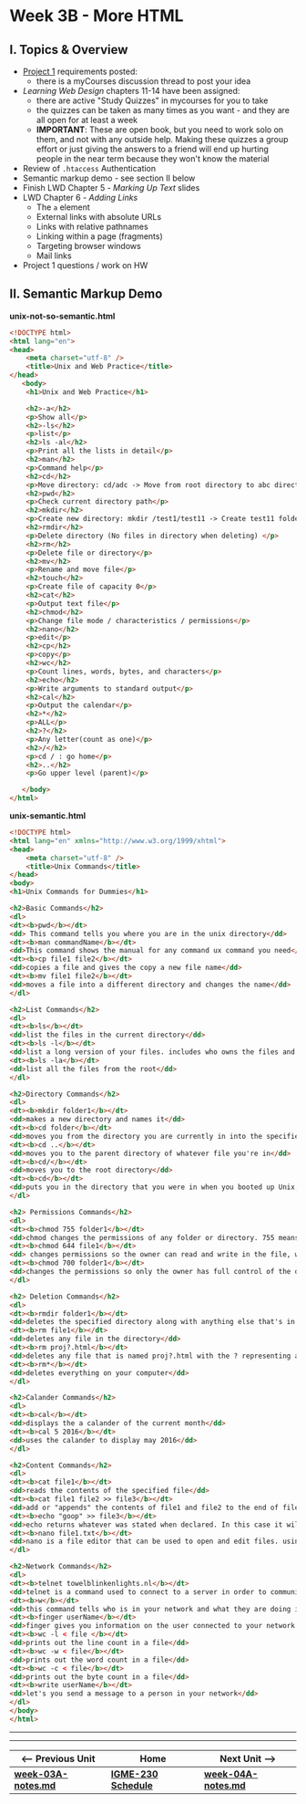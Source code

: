 # Week 3B - More HTML

## I. Topics & Overview
- [Project 1](../projects/project-1.md) requirements posted:
  - there is a myCourses discussion thread to post your idea
- *Learning Web Design* chapters 11-14 have been assigned:
  - there are active "Study Quizzes" in mycourses for you to take
  - the quizzes can be taken as many times as you want - and they are all open for at least a week
  - **IMPORTANT**: These are open book,  but you need to work solo on them, and not with any outside help. Making these quizzes a group effort or just giving the answers to a friend will end up hurting people in the near term because they won't know the material
- Review of `.htaccess` Authentication
- Semantic markup demo - see section II below
- Finish LWD Chapter 5 - *Marking Up Text* slides
- LWD Chapter 6 - *Adding Links*
  - The `a` element
  - External links with absolute URLs
  - Links with relative pathnames
  - Linking within a page (fragments)
  - Targeting browser windows
  - Mail links
- Project 1 questions / work on HW

## II. Semantic Markup Demo

**unix-not-so-semantic.html**

```html
<!DOCTYPE html>
<html lang="en">
<head>
	<meta charset="utf-8" />
	<title>Unix and Web Practice</title>
</head>
   <body>
	<h1>Unix and Web Practice</h1>

	<h2>-a</h2>
	<p>Show all</p>
	<h2>-ls</h2>
	<p>list</p>
	<h2>ls -al</h2>
	<p>Print all the lists in detail</p>
	<h2>man</h2>
	<p>Command help</p>
	<h2>cd</h2>
	<p>Move directory: cd/adc -> Move from root directory to abc directory</p>
	<h2>pwd</h2>
	<p>Check current directory path</p>
	<h2>mkdir</h2>
	<p>Create new directory: mkdir /test1/test11 -> Create test11 folder in test1 folder</p>
	<h2>rmdir</h2>
	<p>Delete directory (No files in directory when deleting) </p>
	<h2>rm</h2>
	<p>Delete file or directory</p>
	<h2>mv</h2>
	<p>Rename and move file</p>
	<h2>touch</h2>
	<p>Create file of capacity 0</p>
	<h2>cat</h2>
	<p>Output text file</p>
	<h2>chmod</h2>
	<p>Change file mode / characteristics / permissions</p>
	<h2>nano</h2>
	<p>edit</p>
	<h2>cp</h2>
	<p>copy</p>
	<h2>wc</h2>
	<p>Count lines, words, bytes, and characters</p>
	<h2>echo</h2>
	<p>Write arguments to standard output</p>
	<h2>cal</h2>
	<p>Output the calendar</p>
	<h2>*</h2>
	<p>ALL</p>
	<h2>?</h2>
	<p>Any letter(count as one)</p>
	<h2>/</h2>
	<p>cd / : go home</p>
	<h2>..</h2>
	<p>Go upper level (parent)</p>

   </body>
</html>
```

**unix-semantic.html**

```html
<!DOCTYPE html>
<html lang="en" xmlns="http://www.w3.org/1999/xhtml">
<head>
    <meta charset="utf-8" />
    <title>Unix Commands</title>
</head>
<body>
<h1>Unix Commands for Dummies</h1>

<h2>Basic Commands</h2>
<dl>
<dt><b>pwd</b></dt>
<dd> This command tells you where you are in the unix directory</dd>
<dt><b>man commandName</b></dt>
<dd>This command shows the manual for any command ux command you need</dd>
<dt><b>cp file1 file2</b></dt>
<dd>copies a file and gives the copy a new file name</dd>
<dt><b>mv file1 file2</b></dt>
<dd>moves a file into a different directory and changes the name</dd>
</dl>

<h2>List Commands</h2>
<dl>
<dt><b>ls</b></dt>
<dd>list the files in the current directory</dd>
<dt><b>ls -l</b></dt>
<dd>list a long version of your files. includes who owns the files and who is allowed to see and modify it</dd>
<dt><b>ls -la</b></dt>
<dd>list all the files from the root</dd>
</dl>

<h2>Directory Commands</h2>
<dl>
<dt><b>mkdir folder1</b></dt>
<dd>makes a new directory and names it</dd>
<dt><b>cd folder</b></dt>
<dd>moves you from the directory you are currently in into the specified folder</dd>
<dt><b>cd ..</b></dt>
<dd>moves you to the parent directory of whatever file you're in</dd>
<dt><b>cd/</b></dt>
<dd>moves you to the root directory</dd>
<dt><b>cd</b></dt>
<dd>puts you in the directory that you were in when you booted up Unix, known as the "login" directory</dd>
</dl>

<h2> Permissions Commands</h2>
<dl>
<dt><b>chmod 755 folder1</b></dt>
<dd>chmod changes the permissions of any folder or directory. 755 means the creator can read, write, and execute, but the group and anyone else can only read and execute </dd>
<dt><b>chmod 644 file1</b></dt>
<dd> changes permissions so the owner can read and write in the file, while the group and anyone else can only read</dd>
<dt><b>chmod 700 folder1</b></dt>
<dd>changes the permissions so only the owner has full control of the directory</dd>
</dl>

<h2> Deletion Commands</h2>
<dl>
<dt><b>rmdir folder1</b></dt>
<dd>deletes the specified directory along with anything else that's in it</dd>
<dt><b>rm file1</b></dt>
<dd>deletes any file in the directory</dd>
<dt><b>rm proj?.html</b></dt>
<dd>deletes any file that is named proj?.html with the ? representing any single character</dd>
<dt><b>rm*</b></dt>
<dd>deletes everything on your computer</dd>
</dl>

<h2>Calander Commands</h2>
<dl>
<dt><b>cal</b></dt>
<dd>displays the a calander of the current month</dd>
<dt><b>cal 5 2016</b></dt>
<dd>uses the calander to display may 2016</dd>
</dl>

<h2>Content Commands</h2>
<dl>
<dt><b>cat file1</b></dt>
<dd>reads the contents of the specified file</dd>
<dt><b>cat file1 file2 >> file3</b></dt>
<dd>add or "appends" the contents of file1 and file2 to the end of file3</dd>
<dt><b>echo "goop" >> file3</b></dt>
<dd>echo returns whatever was stated when declared. In this case it will append goop to file3</dd>
<dt><b>nano file1.txt</b></dt>
<dd>nano is a file editor that can be used to open and edit files. using nano would open the file stated(in this case file1.txt)</dd>
</dl>

<h2>Network Commands</h2>
<dl>
<dt><b>telnet towelblinkenlights.nl</b></dt>
<dd>telnet is a command used to connect to a server in order to communicate with host in another server(in this case towelblinkenlights.nl)</dd>
<dt><b>w</b></dt>
<dd>this command tells who is in your network and what they are doing in it.</dd>
<dt><b>finger userName</b></dt>
<dd>finger gives you information on the user connected to your network including when they last came on and the last email they read</dd>
<dt><b>wc -l < file </b></dt>
<dd>prints out the line count in a file</dd>
<dt><b>wc -w < file</b></dt>
<dd>prints out the word count in a file</dd>
<dt><b>wc -c < file</b></dt>
<dd>prints out the byte count in a file</dd>
<dt><b>write userName</b></dt>
<dd>let's you send a message to a person in your network</dd>
</dl>
</body>
</html>
```
<hr><hr>

| <-- Previous Unit | Home | Next Unit -->
| --- | --- | --- 
| [**week-03A-notes.md**](week-03A-notes.md)     |  [**IGME-230 Schedule**](../schedule.md) | [**week-04A-notes.md**](week-04A-notes.md)
